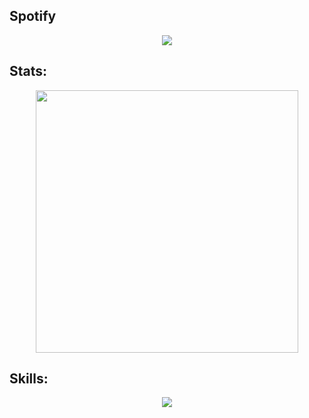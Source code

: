 ## Spotify
<p align="center">
  <a href="https://github.com/kittinan/spotify-github-profile">
    <img src="(https://spotify-github-profile.kittinanx.com)&cover_image=false&theme=default&show_offline=true&background_color=000000&bar_color=0df8dc&bar_color_cover=false" />
  </a>
</p>

## Stats:
<p align="center">
    <a href=https://github.com/GitMocha><img width="420" src=https://github-readme-stats.vercel.app/api?username=GitMocha&count_private=true&show_icons=true&hide_border=true&theme=vue-dark><a>
</p>

## Skills:
<p align="center">
  <a href="https://skillicons.dev">
    <img src="https://skillicons.dev/icons?i=git,lua,cpp,css,js,blender,ps" />
  </a>
</p>
 
         
